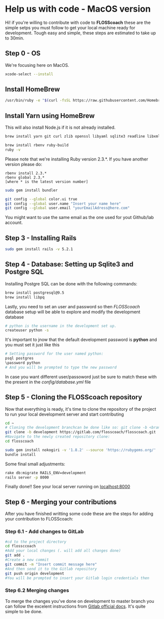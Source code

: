# Help us with code - MacOS version

Hi! if you're willing to contribute with code to  **FLOSScoach** these are the simple setps you must follow to get your local machine ready for development. Tough easy and simple, these steps are estimated to take up to 30min.

## Step 0 - OS
We're focusing here on MacOS.
```bash
xcode-select --install
```
## Install HomeBrew
```bash
/usr/bin/ruby -e "$(curl -fsSL https://raw.githubusercontent.com/Homebrew/install/master/install)"
```

## Install Yarn using HomeBrew 
This will also install Node.js if it is not already installed.
```bash
brew install yarn git curl zlib openssl libyaml sqlite3 readline libxml2 libffi
```

```bash
brew install rbenv ruby-build
ruby -v
```
Please note that we're installing Ruby version 2.3.*. If you have another version please do:

``` 
rbenv install 2.3.*
rbenv global 2.3.*
[where * is the latest version number]

```

```bash
sudo gem install bundler
```

```bash
git config --global color.ui true
git config --global user.name "Insert your name here"
git config --global user.email "yourEmailAdress@here.com"
```
You might want to use the same email as the one used for yout Github/lab account.

## Step 3 - Installing  Rails
```bash
sudo gem install rails -v 5.2.1
```


## Step 4 - Database: Setting up Sqlite3 and Postgre SQL
Installing Postgre SQL can be done with the following commands:
```bash
brew install postgresql@9.5
brew install libpq
```
Lastly, you need to set an user and password so then *FLOSScoach* database setup will be able to explore and modify the development database

```bash
# python is the username in the development set up.
createuser python -s
```
It's important to jnow that the default development password is **python** and you must set it just like this
```bash
# Setting password for the user named python:
psql postgres
\password python
# And you will be prompted to type the new password
```
In case you want different user/passoword just be sure to match these with 
the present in the *config/database.yml* file 

## Step 5 - Cloning the FLOSScoach repository
Now that everything is ready, it's time to clone the repository of the project to run your local development server and start contributing
```bash
cd ~
# Cloning the development branchcan be done like so: git clone -b <branch> <remote_repo>
git clone -b development https://gitlab.com/flosscoach/flosscoach.git
#Navigate to the newly created repository clone:
cd flosscoach
```

```bash
sudo gem install nokogiri -v '1.8.2' --source 'https://rubygems.org/'
bundle install
```

Some final small adjustments:
```bash
rake db:migrate RAILS_ENV=development
rails server -p 8000
```
Finally done!! See your local server running on [localhost:8000](http://localhost:8000)

## Step 6 - Merging your contributions
After you have finished writting some code these are the steps for adding your contribution to FLOSScoach:

### Step 6.1 - Add changes to GitLab
```bash
#cd to the project directory
cd flossccoach
#Add your local changes (. will add all changes done)
git add .
#Create a new commit
git commit -m "Insert commit message here"
#And then send it to the Gitlab repository 
git push origin development
#You will be prompted to insert your Gitlab login credentials then
```
### Step 6.2 Merging changes
To merge the changes you've done on development to master branch you can follow the excelent instructions from [Gitlab official docs](https://docs.gitlab.com/ee/gitlab-basics/add-merge-request.html).
It's quite simple to be done.


